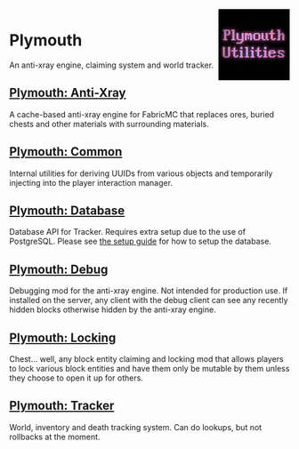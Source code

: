 <img width="128" src="src/main/resources/pack.png" alt="Plymouth Utilities" align="right"/>
<div align="left">

# Plymouth

An anti-xray engine, claiming system and world tracker.

## [Plymouth: Anti-Xray](ply-anti-xray/README.md)

A cache-based anti-xray engine for FabricMC that replaces ores, buried chests and other materials with surrounding
materials.

## [Plymouth: Common](ply-common/README.md)

Internal utilities for deriving UUIDs from various objects and temporarily injecting into the player interaction
manager.

## [Plymouth: Database](ply-database/README.md)

Database API for Tracker. Requires extra setup due to the use of PostgreSQL. Please
see [the setup guide](ply-database/README.md#setup-postgresql--linux) for how to setup the database.

## [Plymouth: Debug](ply-debug/README.md)

Debugging mod for the anti-xray engine. Not intended for production use. If installed on the server, any client with the
debug client can see any recently hidden blocks otherwise hidden by the anti-xray engine.

## [Plymouth: Locking](ply-locking/README.md)

Chest... well, any block entity claiming and locking mod that allows players to lock various block entities and have
them only be mutable by them unless they choose to open it up for others.

## [Plymouth: Tracker](ply-tracker/README.md)

World, inventory and death tracking system. Can do lookups, but not rollbacks at the moment.

</div>